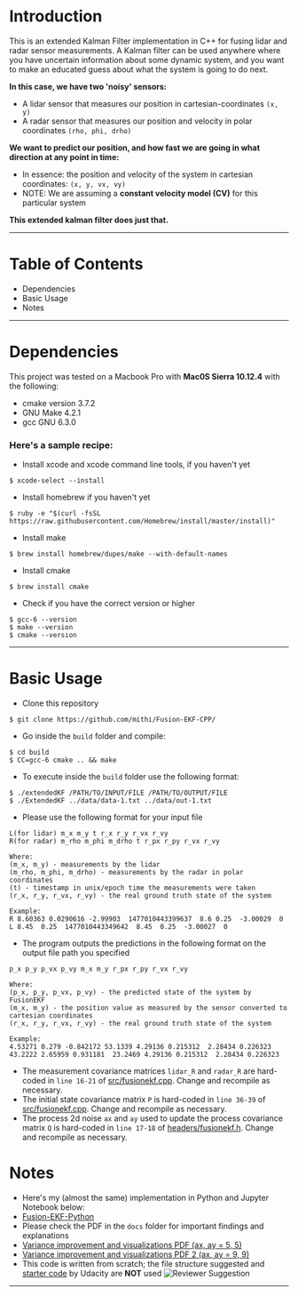 # Introduction
This is an extended Kalman Filter implementation in C++ for fusing lidar and radar sensor measurements.
A Kalman filter can be used anywhere where you have uncertain information about some dynamic system, 
and you want to make an educated guess about what the system is going to do next. 

**In this case, we have two 'noisy' sensors:**
- A lidar sensor that measures our position in cartesian-coordinates `(x, y)`
- A radar sensor that measures our position and velocity in polar coordinates `(rho, phi, drho)`

**We want to predict our position, and how fast we are going in what direction at any point in time:**
- In essence: the position and velocity of the system in cartesian coordinates: `(x, y, vx, vy)`
- NOTE: We are assuming a **constant velocity model (CV)** for this particular system

**This extended kalman filter does just that.** 


-----
# Table of Contents
- Dependencies
- Basic Usage
- Notes

-----

# Dependencies
This project was tested on a Macbook Pro with **Mac0S Sierra 10.12.4** with the following:
- cmake version 3.7.2
- GNU Make 4.2.1
- gcc GNU 6.3.0

### Here's a sample recipe:
- Install xcode and xcode command line tools, if you haven't yet
```
$ xcode-select --install
```

- Install homebrew if you haven't yet
```
$ ruby -e "$(curl -fsSL https://raw.githubusercontent.com/Homebrew/install/master/install)"
```

- Install make 
```
$ brew install homebrew/dupes/make --with-default-names
```

- Install cmake 
```
$ brew install cmake
```

- Check if you have the correct version or higher 
```
$ gcc-6 --version
$ make --version
$ cmake --version
```

-----
# Basic Usage
- Clone this repository 
```
$ git clone https://github.com/mithi/Fusion-EKF-CPP/
```
- Go inside the `build` folder and compile: 
```
$ cd build
$ CC=gcc-6 cmake .. && make
```

- To execute inside the `build` folder use the following format: 

```
$ ./extendedKF /PATH/TO/INPUT/FILE /PATH/TO/OUTPUT/FILE
$ ./ExtendedKF ../data/data-1.txt ../data/out-1.txt
```

- Please use the following format for your input file
```
L(for lidar) m_x m_y t r_x r_y r_vx r_vy
R(for radar) m_rho m_phi m_drho t r_px r_py r_vx r_vy

Where:
(m_x, m_y) - measurements by the lidar
(m_rho, m_phi, m_drho) - measurements by the radar in polar coordinates
(t) - timestamp in unix/epoch time the measurements were taken
(r_x, r_y, r_vx, r_vy) - the real ground truth state of the system

Example:
R 8.60363 0.0290616 -2.99903  1477010443399637  8.6 0.25  -3.00029  0
L 8.45  0.25  1477010443349642  8.45  0.25  -3.00027  0 
```

- The program outputs the predictions in the following format on the output file path you specified
```
p_x p_y p_vx p_vy m_x m_y r_px r_py r_vx r_vy

Where:
(p_x, p_y, p_vx, p_vy) - the predicted state of the system by FusionEKF
(m_x, m_y) - the position value as measured by the sensor converted to cartesian coordinates
(r_x, r_y, r_vx, r_vy) - the real ground truth state of the system

Example:
4.53271 0.279 -0.842172 53.1339 4.29136 0.215312  2.28434 0.226323
43.2222 2.65959 0.931181  23.2469 4.29136 0.215312  2.28434 0.226323
```

- The measurement covariance matrices `lidar_R` and `radar_R` are hard-coded in `line 16-21` of [src/fusionekf.cpp](https://github.com/mithi/Fusion-EKF-CPP/blob/master/src/fusionekf.cpp). Change and recompile as necessary. 
- The initial state covariance matrix `P` is hard-coded in `line 36-39` of [src/fusionekf.cpp](https://github.com/mithi/Fusion-EKF-CPP/blob/master/src/fusionekf.cpp). Change and recompile as necessary. 
- The process 2d noise `ax` and `ay` used to update the process covariance matrix `Q` is hard-coded in `line 17-18` of [headers/fusionekf.h](https://github.com/mithi/Fusion-EKF-CPP/blob/master/headers/fusionekf.h). Change and recompile as necessary.

# Notes
- Here's my (almost the same) implementation in Python and Jupyter Notebook below:
- [Fusion-EKF-Python](https://github.com/mithi/Fusion-EKF-Python)
- Please check the PDF in the `docs` folder for important findings and explanations
- [Variance improvement and visualizations PDF (ax, ay = 5, 5)](https://github.com/mithi/Fusion-EKF-CPP/blob/master/docs/FusionEKF-variances-visualization.pdf)
- [Variance improvement and visualizations PDF 2 (ax, ay = 9, 9)](https://github.com/mithi/Fusion-EKF-CPP/blob/master/docs/FusionEKF-variances-visualization-B.pdf) 
- This code is written from scratch; the file structure suggested and [starter code](https://github.com/udacity/CarND-Extended-Kalman-Filter-Project) by Udacity are **NOT** used 
![Reviewer Suggestion](https://github.com/mithi/Fusion-EKF-CPP/blob/master/docs/reviewer_feedback.png)

-----



